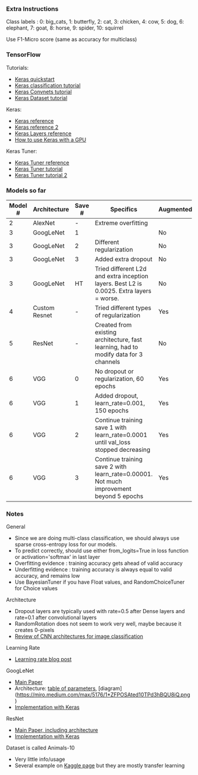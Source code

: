 ### Extra Instructions

Class labels : 
0: big_cats, 
1: butterfly, 
2: cat, 
3: chicken,
4: cow, 
5: dog, 
6: elephant, 
7: goat, 
8: horse, 
9: spider, 
10: squirrel

Use F1-Micro score (same as accuracy for multiclass)

### TensorFlow

Tutorials:
- [Keras quickstart](https://www.tensorflow.org/tutorials/quickstart/beginner)
- [Keras classification tutorial](https://www.tensorflow.org/tutorials/keras/classification)
- [Keras Convnets tutorial](https://www.tensorflow.org/tutorials/images/cnn)
- [Keras Dataset tutorial](https://www.tensorflow.org/guide/data#batching_dataset_elements)

Keras:
- [Keras reference](https://keras.io/api/)
- [Keras reference 2](https://www.tensorflow.org/api_docs/python/tf/keras)
- [Keras Layers reference](https://keras.io/api/layers/)
- [How to use Keras with a GPU](https://www.tensorflow.org/guide/gpu)

Keras Tuner:
- [Keras Tuner reference](https://keras.io/api/keras_tuner/)
- [Keras Tuner tutorial](https://www.tensorflow.org/tutorials/keras/keras_tuner)
- [Keras Tuner tutorial 2](https://neptune.ai/blog/keras-tuner-tuning-hyperparameters-deep-learning-model)

### Models so far

| Model # | Architecture  | Save # | Specifics                                                                                | Augmented | Best accuracy | Submitted |
|---------|---------------|--------|------------------------------------------------------------------------------------------|-----------|---------------|-----------|
| 2       | AlexNet       | -      | Extreme overfitting                                                                      |           | ~0.4          | No        |
| 3       | GoogLeNet     | 1      |                                                                                          | No        | 0.66          | Yes       |
| 3       | GoogLeNet     | 2      | Different regularization                                                                 | No        | 0.63          | No        |
| 3       | GoogLeNet     | 3      | Added extra dropout                                                                      | No        | 0.66          | Yes       |
| 3       | GoogLeNet     | HT     | Tried different L2d and extra inception layers. Best L2 is 0.0025. Extra layers = worse. | No        | 0.59          | No        |
| 4       | Custom Resnet | -      | Tried different types of regularization                                                  | Yes       | ~0.5          | No        |
| 5       | ResNet        | -      | Created from existing architecture, fast learning, had to modify data for 3 channels     | No        | ~0.5          | No        |
| 6       | VGG           | 0      | No dropout or regularization, 60 epochs                                                  | Yes       | 0.5           | No        |
| 6       | VGG           | 1      | Added dropout, learn_rate=0.001, 150 epochs                                              | Yes       | 0.65          | No        |
| 6       | VGG           | 2      | Continue training save 1 with learn_rate=0.0001 until val_loss stopped decreasing        | Yes       | 0.69          | No        |
| 6       | VGG           | 3      | Continue training save 2 with learn_rate=0.00001. Not much improvement beyond 5 epochs   | Yes       | 0.70          | Yes       |

### Notes

General
- Since we are doing multi-class classification, we should always use sparse cross-entropy loss for our models.
- To predict correctly, should use either from_logits=True in loss function or activation='softmax' in last layer
- Overfitting evidence : training accuracy gets ahead of valid accuracy
- Underfitting evidence : training accuracy is always equal to valid accuracy, and remains low
- Use BayesianTuner if you have Float values, and RandomChoiceTuner for Choice values

Architecture
- Dropout layers are typically used with rate=0.5 after Dense layers and rate=0.1 after convolutional layers
- RandomRotation does not seem to work very well, maybe because it creates 0-pixels
- [Review of CNN architectures for image classification](https://machinelearningmastery.com/review-of-architectural-innovations-for-convolutional-neural-networks-for-image-classification/)

Learning Rate
- [Learning rate blog post](https://www.jeremyjordan.me/nn-learning-rate/)

GoogLeNet
- [Main Paper](https://www.cs.unc.edu/~wliu/papers/GoogLeNet.pdf)
- Architecture: [table of parameters](https://media.geeksforgeeks.org/wp-content/uploads/20200429201421/Inception-layer-by-layer.PNG), [diagram] (https://miro.medium.com/max/5176/1*ZFPOSAted10TPd3hBQU8iQ.png)
- [Implementation with Keras](https://machinelearningmastery.com/how-to-implement-major-architecture-innovations-for-convolutional-neural-networks/)

ResNet
- [Main Paper, including architecture](https://www.cv-foundation.org/openaccess/content_cvpr_2016/papers/He_Deep_Residual_Learning_CVPR_2016_paper.pdf)
- [Implementation with Keras](https://machinelearningmastery.com/how-to-implement-major-architecture-innovations-for-convolutional-neural-networks/)

Dataset is called Animals-10
- Very little info/usage
- Several example on [Kaggle page](https://www.kaggle.com/alessiocorrado99/animals10/code) but they are mostly transfer learning
